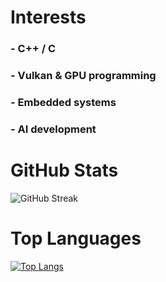 # Interests

### - C++ / C
### - Vulkan & GPU programming
### - Embedded systems
### - AI development

# GitHub Stats
![GitHub Streak](https://github-readme-streak-stats.herokuapp.com/?user=DrewLedge&theme=radical)

# Top Languages
[![Top Langs](https://github-readme-stats.vercel.app/api/top-langs/?username=DrewLedge&layout=compact)](https://github.com/anuraghazra/github-readme-stats)
